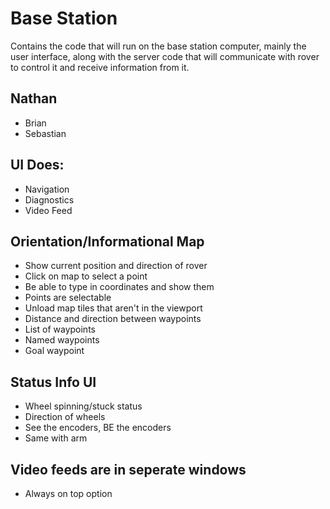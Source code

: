 # Base Station
Contains the code that will run on the base station computer, mainly the user interface,
along with the server code that will communicate with rover to control it and receive 
information from it.

## Nathan
- Brian
- Sebastian

## UI Does:
 - Navigation
 - Diagnostics
 - Video Feed

## Orientation/Informational Map
 - Show current position and direction of rover
 - Click on map to select a point
 - Be able to type in coordinates and show them
 - Points are selectable
 - Unload map tiles that aren't in the viewport
 - Distance and direction between waypoints
 - List of waypoints
 - Named waypoints
 - Goal waypoint
 
## Status Info UI
 - Wheel spinning/stuck status
 - Direction of wheels
 - See the encoders, BE the encoders
 - Same with arm
 
## Video feeds are in seperate windows
 - Always on top option
